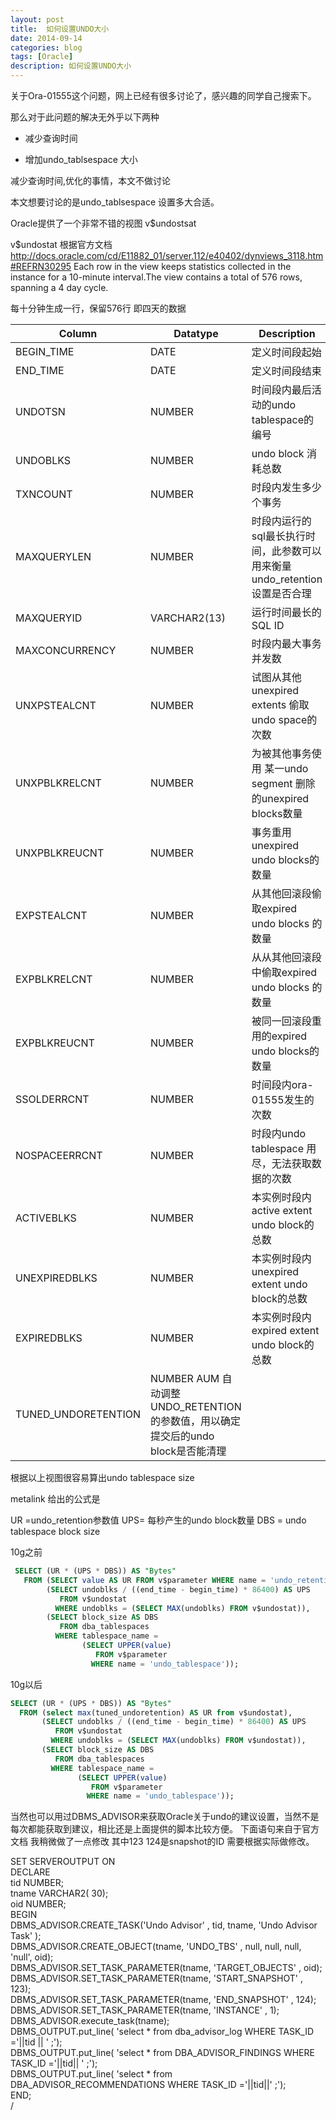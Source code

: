 ```yaml
---
layout: post
title:  如何设置UNDO大小
date: 2014-09-14
categories: blog
tags: [Oracle]
description: 如何设置UNDO大小
---
```


关于Ora-01555这个问题，网上已经有很多讨论了，感兴趣的同学自己搜索下。

那么对于此问题的解决无外乎以下两种

- 减少查询时间

- 增加undo_tablsespace 大小



减少查询时间,优化的事情，本文不做讨论

本文想要讨论的是undo_tablsespace 设置多大合适。

Oracle提供了一个非常不错的视图 v$undostsat 




v$undostat 根据官方文档
http://docs.oracle.com/cd/E11882_01/server.112/e40402/dynviews_3118.htm#REFRN30295
Each row in the view keeps statistics collected in the instance for a 10-minute interval.The view contains a total of 576 rows, spanning a 4 day cycle.

每十分钟生成一行，保留576行 即四天的数据

Column |	Datatype |	Description
---|---|---
BEGIN_TIME	|  DATE	| 定义时间段起始
END_TIME	| DATE| 	定义时间段结束
UNDOTSN	| NUMBER| 	时间段内最后活动的undo tablespace的编号
UNDOBLKS	| NUMBER| 	undo block 消耗总数
TXNCOUNT	| NUMBER	| 时段内发生多少个事务
MAXQUERYLEN | 	NUMBER| 	时段内运行的sql最长执行时间，此参数可以用来衡量undo_retention设置是否合理
MAXQUERYID	|  VARCHAR2(13) | 	运行时间最长的SQL ID
MAXCONCURRENCY | 	NUMBER | 	时段内最大事务并发数
UNXPSTEALCNT	 | NUMBER	| 试图从其他unexpired extents  偷取undo space的次数
UNXPBLKRELCNT | 	NUMBER | 	为被其他事务使用  某一undo segment 删除的unexpired blocks数量 
UNXPBLKREUCNT	| NUMBER	|  事务重用unexpired undo blocks的数量
EXPSTEALCNT	 | NUMBER	 | 从其他回滚段偷取expired undo blocks 的数量
EXPBLKRELCNT	| NUMBER	| 从从其他回滚段中偷取expired undo blocks 的数量
EXPBLKREUCNT	| NUMBER	| 被同一回滚段重用的expired  undo blocks的数量
SSOLDERRCNT	| NUMBER	|  时间段内ora-01555发生的次数
NOSPACEERRCNT | 	NUMBER	| 时段内undo tablespace  用尽，无法获取数据的次数
ACTIVEBLKS	| NUMBER	  | 本实例时段内active extent undo block的总数
UNEXPIREDBLKS | 	NUMBER	 |  本实例时段内 unexpired extent  undo block的总数
EXPIREDBLKS	|  NUMBER	 | 本实例时段内 expired extent  undo block的总数
TUNED_UNDORETENTION	|  NUMBER	AUM 自动调整UNDO_RETENTION的参数值，用以确定提交后的undo block是否能清理

根据以上视图很容易算出undo tablespace size

metalink 给出的公式是 

UR =undo_retention参数值
 UPS= 每秒产生的undo block数量
DBS = undo tablespace block size

10g之前

```sql
 SELECT (UR * (UPS * DBS)) AS "Bytes"  
   FROM (SELECT value AS UR FROM v$parameter WHERE name = 'undo_retention'),  
        (SELECT undoblks / ((end_time - begin_time) * 86400) AS UPS  
           FROM v$undostat  
          WHERE undoblks = (SELECT MAX(undoblks) FROM v$undostat)),  
        (SELECT block_size AS DBS  
           FROM dba_tablespaces  
          WHERE tablespace_name =  
                (SELECT UPPER(value)  
                   FROM v$parameter  
                  WHERE name = 'undo_tablespace'));  

```

10g以后

```sql
SELECT (UR * (UPS * DBS)) AS "Bytes"  
  FROM (select max(tuned_undoretention) AS UR from v$undostat),  
       (SELECT undoblks / ((end_time - begin_time) * 86400) AS UPS  
          FROM v$undostat  
         WHERE undoblks = (SELECT MAX(undoblks) FROM v$undostat)),  
       (SELECT block_size AS DBS  
          FROM dba_tablespaces  
         WHERE tablespace_name =  
               (SELECT UPPER(value)  
                  FROM v$parameter  
                 WHERE name = 'undo_tablespace'));   
```

当然也可以用过DBMS_ADVISOR来获取Oracle关于undo的建议设置，当然不是每次都能获取到建议，相比还是上面提供的脚本比较方便。
下面语句来自于官方文档 我稍微做了一点修改 
其中123 124是snapshot的ID 需要根据实际做修改。


SET SERVEROUTPUT ON   
DECLARE  
   tid    NUMBER;  
   tname  VARCHAR2( 30);  
   oid    NUMBER;  
BEGIN  
   DBMS_ADVISOR.CREATE_TASK('Undo Advisor' , tid, tname, 'Undo Advisor Task' );  
   DBMS_ADVISOR.CREATE_OBJECT(tname, 'UNDO_TBS' , null, null, null, 'null', oid);  
   DBMS_ADVISOR.SET_TASK_PARAMETER(tname, 'TARGET_OBJECTS' , oid);  
   DBMS_ADVISOR.SET_TASK_PARAMETER(tname, 'START_SNAPSHOT' , 123);  
   DBMS_ADVISOR.SET_TASK_PARAMETER(tname, 'END_SNAPSHOT' , 124);  
   DBMS_ADVISOR.SET_TASK_PARAMETER(tname, 'INSTANCE' , 1);  
   DBMS_ADVISOR.execute_task(tname);  
   DBMS_OUTPUT.put_line( 'select * from dba_advisor_log  WHERE TASK_ID ='||tid || ' ;');  
   DBMS_OUTPUT.put_line( 'select * from DBA_ADVISOR_FINDINGS  WHERE TASK_ID ='||tid|| ' ;');  
   DBMS_OUTPUT.put_line( 'select * from DBA_ADVISOR_RECOMMENDATIONS  WHERE TASK_ID ='||tid||' ;');  
END;  
/ 
